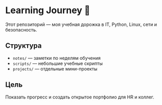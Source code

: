 # Learning Journey 🚀

Этот репозиторий — моя учебная дорожка в IT, Python, Linux, сети и безопасность.  

## Структура
- `notes/` — заметки по неделям обучения
- `scripts/` — небольшие учебные скрипты
- `projects/` — отдельные мини-проекты

## Цель
Показать прогресс и создать открытое портфолио для HR и коллег.  
